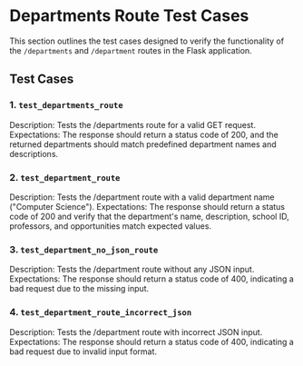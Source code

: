 # Departments Route Test Cases

This section outlines the test cases designed to verify the functionality of the `/departments` and `/department` routes in the Flask application.

## Test Cases

### 1. `test_departments_route`

Description: Tests the /departments route for a valid GET request.
Expectations: The response should return a status code of 200, and the returned departments should match predefined department names and descriptions.

### 2. `test_department_route`

Description: Tests the /department route with a valid department name ("Computer Science").
Expectations: The response should return a status code of 200 and verify that the department's name, description, school ID, professors, and opportunities match expected values.

### 3. `test_department_no_json_route`

Description: Tests the /department route without any JSON input.
Expectations: The response should return a status code of 400, indicating a bad request due to the missing input.

### 4. `test_department_route_incorrect_json`

Description: Tests the /department route with incorrect JSON input.
Expectations: The response should return a status code of 400, indicating a bad request due to invalid input format.


